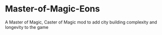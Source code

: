 # Master-of-Magic-Eons
A Master of Magic, Caster of Magic mod to add city building complexity and longevity to the game
